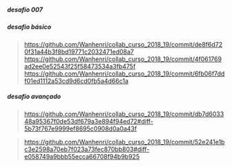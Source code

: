 
###

##### desafio 007

##### desafio básico

> https://github.com/Wanhenri/collab_curso_2018_19/commit/de8f6d720f31a44b3f8bd19771c2032471ed08a7
> https://github.com/Wanhenri/collab_curso_2018_19/commit/4f061769ad2ee0e52543f25f58473534a3fb475f
> https://github.com/Wanhenri/collab_curso_2018_19/commit/6fb06f7ddf01ed1112a53cd9d6cd0fb5a4d66c1a

##### desafio avançado

> https://github.com/Wanhenri/collab_curso_2018_19/commit/db7d603348a95367f0de53df679a3e894f94ed72#diff-5b73f767e9999ef8695c0908d0a0a43f

> https://github.com/Wanhenri/collab_curso_2018_19/commit/52e241e1bc3e2598a70eb7f023a73fec870bb803#diff-e058749a9bbb55ecca66708f94b9b925
